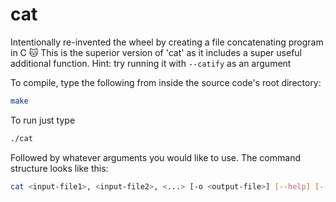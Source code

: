 # cat
Intentionally re-invented the wheel by creating a file concatenating program in C 🐱
This is the superior version of 'cat' as it includes a super useful additional function.
Hint: try running it with `--catify` as an argument

To compile, type the following from inside the source code's root directory:
```bash
make
```

To run just type
```bash
./cat
```

Followed by whatever arguments you would like to use. The command structure looks like this:
```bash
cat <input-file1>, <input-file2>, <...> [-o <output-file>] [--help] [--catify]
```